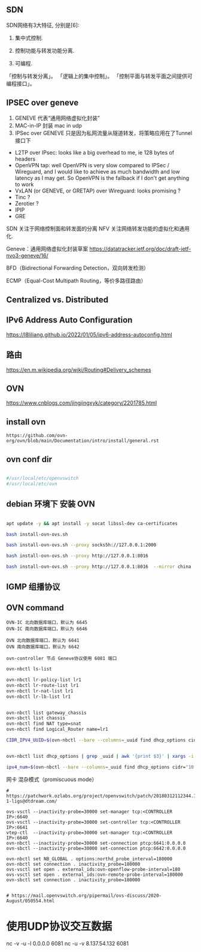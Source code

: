## SDN
SDN网络有3大特征, 分别是[6]:

1) 集中式控制.

2) 控制功能与转发功能分离.

3) 可编程.

「控制与转发分离」。
「逻辑上的集中控制」。
「控制平面与转发平面之间提供可编程接口」。

## IPSEC over geneve
1. GENEVE 代表“通用网络虚拟化封装”
2. MAC-in-IP 封装 mac in udp
3. IPSec over GENEVE 只是因为私网流量从隧道转发，将策略应用在了Tunnel接口下

- L2TP over IPsec: looks like a big overhead to me, ie 128 bytes of headers
- OpenVPN tap: well OpenVPN is very slow compared to IPSec / Wireguard, and I would like to achieve as much bandwidth and low latency as I may get. So OpenVPN is the fallback if I don't get anything to work
- VxLAN (or GENEVE, or GRETAP) over Wireguard: looks promising ?
- Tinc ?
- Zerotier ?
- IPIP
- GRE

SDN 关注于网络控制面和转发面的分离
NFV 关注网络转发功能的虚拟化和通用化.

Geneve：通用网络虚拟化封装草案
    https://datatracker.ietf.org/doc/draft-ietf-nvo3-geneve/16/

BFD（Bidirectional Forwarding Detection，双向转发检测）

ECMP（Equal-Cost Multipath Routing，等价多路径路由）

## Centralized vs. Distributed



## IPv6 Address Auto Configuration

https://l8liliang.github.io/2022/01/05/ipv6-address-autoconfig.html

## 路由

https://en.m.wikipedia.org/wiki/Routing#Delivery_schemes

## OVN

https://www.cnblogs.com/jingjingxyk/category/2201785.html




## install ovn

    https://github.com/ovn-org/ovn/blob/main/Documentation/intro/install/general.rst

## ovn conf dir

```bash

#/usr/local/etc/openvswitch
#/usr/local/etc/ovn

```



## debian 环境下 安装 OVN

```bash

apt update -y && apt install -y socat libssl-dev ca-certificates

bash install-ovn-ovs.sh

bash install-ovn-ovs.sh --proxy socks5h://127.0.0.1:2000

bash install-ovn-ovs.sh --proxy http://127.0.0.1:8016

bash install-ovn-ovs.sh --proxy http://127.0.0.1:8016  --mirror china


```

## IGMP 组播协议

## OVN command

    OVN-IC 北向数据库端口，默认为 6645
    OVN-IC 南向数据库端口，默认为 6646

    OVN 北向数据库端口，默认为 6641
    OVN 南向数据库端口，默认为 6642

    ovn-controller 节点 Geneve协议使用 6081 端口

```bash
ovn-nbctl ls-list

ovn-nbctl lr-policy-list lr1
ovn-nbctl lr-route-list lr1
ovn-nbctl lr-nat-list lr1
ovn-nbctl lr-lb-list lr1


ovn-nbctl list gateway_chassis
ovn-sbctl list chassis
ovn-nbctl find NAT type=snat
ovn-nbctl find Logical_Router name=lr1

CIDR_IPV4_UUID=$(ovn-nbctl --bare --columns=_uuid find dhcp_options cidr="10.1.20.0/24")


ovn-nbctl list dhcp_options | grep _uuid | awk '{print $3}' | xargs -i ovn-nbctl dhcp-options-del {}

ipv4_num=$(ovn-nbctl --bare --columns=_uuid find dhcp_options cidr="10.1.20.0/24" | wc -l )


```

网卡 混杂模式（promiscuous mode）

```text
# https://patchwork.ozlabs.org/project/openvswitch/patch/20180312112344.13768-1-ligs@dtdream.com/

ovs-vsctl --inactivity-probe=30000 set-manager tcp:<CONTROLLER IP>:6640
ovs-vsctl --inactivity-probe=30000 set-controller tcp:<CONTROLLER IP>:6641
vtep-ctl  --inactivity-probe=30000 set-manager tcp:<CONTROLLER IP>:6640
ovn-nbctl --inactivity-probe=30000 set-connection ptcp:6641:0.0.0.0
ovn-sbctl --inactivity-probe=30000 set-connection ptcp:6642:0.0.0.0

ovn-nbctl set NB_GLOBAL . options:northd_probe_interval=180000
ovn-nbctl set connection . inactivity_probe=180000
ovs-vsctl set open . external_ids:ovn-openflow-probe-interval=180
ovs-vsctl set open . external_ids:ovn-remote-probe-interval=180000
ovn-sbctl set connection . inactivity_probe=180000


# https://mail.openvswitch.org/pipermail/ovs-discuss/2020-August/050554.html

```



# 使用UDP协议交互数据
nc -v -u -l 0.0.0.0 6081
nc -u -v 8.137.54.132 6081
